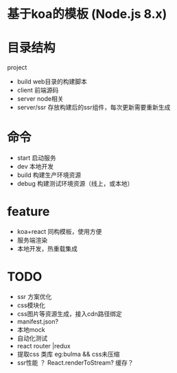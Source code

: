 

# 基于koa的模板 (Node.js 8.x)


# 目录结构

project

* build web目录的构建脚本
* client 前端源码
* server node相关
* server/ssr 存放构建后的ssr组件，每次更新需要重新生成

# 命令

* start 启动服务
* dev 本地开发
* build 构建生产环境资源
* debug 构建测试环境资源（线上，或本地）

# feature

* koa+react 同构模板，使用方便
* 服务端渲染
* 本地开发，热重载集成


# TODO

* ssr 方案优化
* css模块化
* css图片等资源生成，接入cdn路径绑定
* manifest.json?
* 本地mock
* 自动化测试
* react router |redux
* 提取css 类库 eg:bulma && css未压缩
* ssr性能 ？ React.renderToStream? 缓存？


